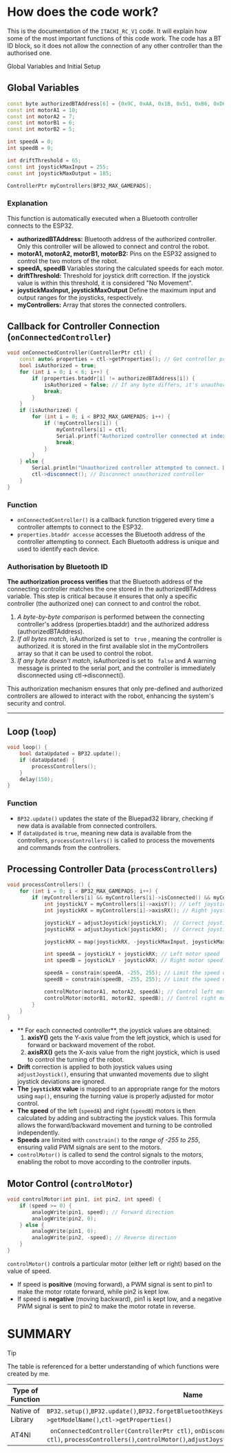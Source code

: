 # How does the code work?
This is the documentation of the `ITACHI_RC_V1` code.
It will explain how some of the most important functions of this code work.
The code has a BT ID block, so it does not allow the connection of any other controller than the authorised one.

Global Variables and Initial Setup

## Global Variables
```cpp
const byte authorizedBTAddress[6] = {0x9C, 0xAA, 0x1B, 0x51, 0xB6, 0xD6}; // Authorized Bluetooth address
const int motorA1 = 10; 
const int motorA2 = 7;  
const int motorB1 = 6; 
const int motorB2 = 5;  

int speedA = 0; 
int speedB = 0; 

int driftThreshold = 65; 
const int joystickMaxInput = 255;   
const int joystickMaxOutput = 185;  

ControllerPtr myControllers[BP32_MAX_GAMEPADS]; 
```
### Explanation
This function is automatically executed when a Bluetooth controller connects to the ESP32.
- **authorizedBTAddress:** Bluetooth address of the authorized controller. Only this controller will be allowed to connect and control the robot.
- **motorA1, motorA2, motorB1, motorB2:** Pins on the ESP32 assigned to control the two motors of the robot.
- **speedA, speedB** Variables storing the calculated speeds for each motor.
- **driftThreshold:** Threshold for joystick drift correction. If the joystick value is within this threshold, it is considered "No Movement".
- **joystickMaxInput, joystickMaxOutput** Define the maximum input and output ranges for the joysticks, respectively.
- **myControllers:** Array that stores the connected controllers.

## Callback for Controller Connection (`onConnectedController`)
```cpp
void onConnectedController(ControllerPtr ctl) {
    const auto& properties = ctl->getProperties(); // Get controller properties
    bool isAuthorized = true;
    for (int i = 0; i < 6; i++) {
        if (properties.btaddr[i] != authorizedBTAddress[i]) {
            isAuthorized = false; // If any byte differs, it's unauthorized
            break;
        }
    }
    if (isAuthorized) {
        for (int i = 0; i < BP32_MAX_GAMEPADS; i++) {
            if (!myControllers[i]) {
                myControllers[i] = ctl;
                Serial.printf("Authorized controller connected at index %d\n", i);
                break;
            }
        }
    } else {
        Serial.println("Unauthorized controller attempted to connect. Disconnecting...");
        ctl->disconnect(); // Disconnect unauthorized controller
    }
}

```
### Function

- `onConnectedController()` is a callback function triggered every time a controller attempts to connect to the ESP32.
- `properties.btaddr accesse` accesses the Bluetooth address of the controller attempting to connect. Each Bluetooth address is unique and used to identify each device.

### Authorisation by Bluetooth ID
**The authorization process verifies** that the Bluetooth address of the connecting controller matches the one stored in the authorizedBTAddress variable. This step is critical because it ensures that only a specific controller (the authorized one) can connect to and control the robot.
1. *A byte-by-byte comparison* is performed between the connecting controller's address (properties.btaddr) and the authorized address (authorizedBTAddress).
2. *If all bytes match*, isAuthorized is set to ` true` , meaning the controller is authorized. it is stored in the first available slot in the myControllers array so that it can be used to control the robot.
3. *If any byte doesn't match*, isAuthorized is set to ` false`  and A warning message is printed to the serial port, and the controller  is immediately disconnected using ctl->disconnect().

This authorization mechanism ensures that only pre-defined and authorized controllers are allowed to interact with the robot, enhancing the system's security and control.

------------

## Loop (`loop`)
```cpp
void loop() {
    bool dataUpdated = BP32.update(); 
    if (dataUpdated) {
        processControllers(); 
    }
    delay(150);
}
```
### Function
- `BP32.update()` updates the state of the Bluepad32 library, checking if new data is available from connected controllers.
- If `dataUpdated` is `true`, meaning new data is available from the controllers, `processControllers()` is called to process the movements and commands from the controllers.

## Processing Controller Data (`processControllers`)
```cpp
void processControllers() {
    for (int i = 0; i < BP32_MAX_GAMEPADS; i++) {
        if (myControllers[i] && myControllers[i]->isConnected() && myControllers[i]->hasData()) {
            int joystickLY = myControllers[i]->axisY(); // Left joystick Y-axis (forward/backward movement)
            int joystickRX = myControllers[i]->axisRX(); // Right joystick X-axis (turning)

            joystickLY = adjustJoystick(joystickLY);  // Correct joystick drift
            joystickRX = adjustJoystick(joystickRX);  // Correct joystick drift

            joystickRX = map(joystickRX, -joystickMaxInput, joystickMaxInput, -joystickMaxOutput, joystickMaxOutput); // Scale

            int speedA = joystickLY + joystickRX; // Left motor speed
            int speedB = joystickLY - joystickRX; // Right motor speed

            speedA = constrain(speedA, -255, 255); // Limit the speed of motor A
            speedB = constrain(speedB, -255, 255); // Limit the speed of motor B

            controlMotor(motorA1, motorA2, speedA); // Control left motor
            controlMotor(motorB1, motorB2, speedB); // Control right motor
        }
    }
}
```
- ** For each connected controller**, the joystick values are obtained:
	1. **axisY()** gets the Y-axis value from the left joystick, which is used for forward or backward movement of the robot.
	2. **axisRX()** gets the X-axis value from the right joystick, which is used to control the turning of the robot.
- **Drift** correction is applied to both joystick values using `adjustJoystick()`, ensuring that unwanted movements due to slight joystick deviations are ignored.
- **The `joystickRX` value** is mapped to an appropriate range for the motors using `map()`, ensuring the turning value is properly adjusted for motor control.
- **The speed** of the left (`speedA`) and right (`speedB`) motors is then calculated by adding and subtracting the joystick values. This formula allows the forward/backward movement and turning to be controlled independently.
- **Speeds** are limited with `constrain()` to the *range of -255 to 255*, ensuring valid PWM signals are sent to the motors.
- `controlMotor()` is called to send the control signals to the motors, enabling the robot to move according to the controller inputs.

## Motor Control (`controlMotor`)
```cpp
void controlMotor(int pin1, int pin2, int speed) {
    if (speed >= 0) {
        analogWrite(pin1, speed); // Forward direction
        analogWrite(pin2, 0);
    } else {
        analogWrite(pin1, 0);
        analogWrite(pin2, -speed); // Reverse direction
    }
}
```

`controlMotor()` controls a particular motor (either left or right) based on the value of speed.
- If speed is **positive** (moving forward), a PWM signal is sent to pin1 to make the motor rotate forward, while pin2 is kept low.
- If speed is **negative** (moving backward), pin1 is kept low, and a negative PWM signal is sent to pin2 to make the motor rotate in reverse.


# SUMMARY
> [!TIP]
> The table is referenced for a better understanding of which functions were created by me.

Type of Function   | Name
------------- | -------------
Native of Library  | `BP32.setup()`,`BP32.update()`,`BP32.forgetBluetoothKeys()`,`BP32.enableVirtualDevice()`,`ctl->getModelName()`,`ctl->getProperties()`
AT4NI  | ` onConnectedController(ControllerPtr ctl)`, `onDisconnectedController(ControllerPtr ctl)`, `processControllers()`,`controlMotor()`,`adjustJoystick()`


